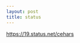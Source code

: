 ```yaml
---
layout: post
title: status
---
```


<a href="https://19.status.net/cehars">https://19.status.net/cehars</a>
